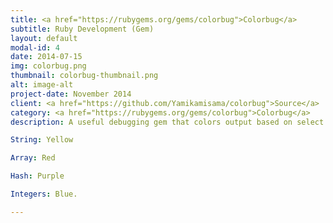 ```yaml
---
title: <a href="https://rubygems.org/gems/colorbug">Colorbug</a>
subtitle: Ruby Development (Gem)
layout: default
modal-id: 4
date: 2014-07-15
img: colorbug.png
thumbnail: colorbug-thumbnail.png
alt: image-alt
project-date: November 2014
client: <a href="https://github.com/Yamikamisama/colorbug">Source</a>
category: <a href="https://rubygems.org/gems/colorbug">Colorbug</a>
description: A useful debugging gem that colors output based on select class

String: Yellow

Array: Red

Hash: Purple

Integers: Blue.

---
```

